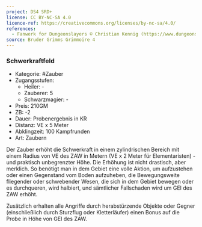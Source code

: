 ```yaml
---
project: DS4 SRD+
license: CC BY-NC-SA 4.0
licence-ref: https://creativecommons.org/licenses/by-nc-sa/4.0/
references: 
  - Fanwerk for Dungeonslayers © Christian Kennig (https://www.dungeonslayers.net/)
source: Bruder Grimms Grimmoire 4
---
```


### Schwerkraftfeld

- Kategorie: #Zauber
- Zugangsstufen:
  - Heiler: -
  - Zauberer: 5
  - Schwarzmagier: -
- Preis: 210GM
- ZB: -2
- Dauer: Probenergebnis in KR
- Distanz: VE x 5 Meter
- Abklingzeit: 100 Kampfrunden
- Art: Zaubern

Der Zauber erhöht die Schwerkraft in einem zylindrischen Bereich mit einem Radius von VE des ZAW in Metern (VE x 2 Meter für Elementaristen) - und praktisch unbegrenzter Höhe. Die Erhöhung ist nicht drastisch, aber merklich. So benötigt man in dem Gebiet eine volle Aktion, um aufzustehen oder einen Gegenstand vom Boden aufzuheben, die Bewegungsweite fliegender oder schwebender Wesen, die sich in dem Gebiet bewegen oder es durchqueren, wird halbiert, und sämtlicher Fallschaden wird um GEI des ZAW erhöht.

Zusätzlich erhalten alle Angriffe durch herabstürzende Objekte oder Gegner (einschließlich durch Sturzflug oder Kletterläufer) einen Bonus auf die Probe in Höhe von GEI des ZAW.

